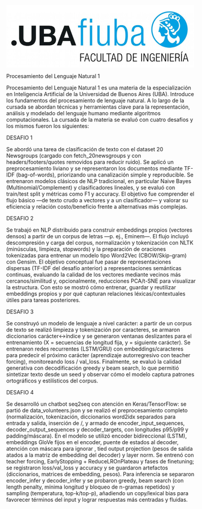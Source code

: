 <img src="https://github.com/hernancontigiani/ceia_memorias_especializacion/raw/master/Figures/logoFIUBA.jpg" width="500" align="center">

Procesamiento del Lenguaje Natural 1

Procesamiento del Lenguaje Natural 1 es una materia de la especialización en Inteligencia Artificial de la Universidad de Buenos Aires (UBA). 
Introduce los fundamentos del procesamiento de lenguaje natural. A lo largo de la cursada se abordan técnicas y herramientas clave para la representación, análisis y modelado del lenguaje humano mediante algoritmos computacionales.
La cursada de la materia se evaluó con cuatro desafios y los mismos fueron los siguientes: 

DESAFIO 1

Se abordó una tarea de clasificación de texto con el dataset 20 Newsgroups (cargado con fetch_20newsgroups y con headers/footers/quotes removidos para reducir ruido). Se aplicó un preprocesamiento liviano y se representaron los documentos mediante TF-IDF (bag-of-words), priorizando una canalización simple y reproducible. Se entrenaron modelos clásicos de NLP tradicional, en particular Naive Bayes (Multinomial/Complement) y clasificadores lineales, y se evaluó con train/test split y métricas como F1 y accuracy. El objetivo fue comprender el flujo básico —de texto crudo a vectores y a un clasificador— y valorar su eficiencia y relación costo/beneficio frente a alternativas más complejas.

DESAFIO 2

Se trabajó en NLP distribuido para construir embeddings propios (vectores densos) a partir de un corpus de letras —p. ej., Eminem—. El flujo incluyó descompresión y carga del corpus, normalización y tokenización con NLTK (minúsculas, limpieza, stopwords) y la preparación de oraciones tokenizadas para entrenar un modelo tipo Word2Vec (CBOW/Skip-gram) con Gensim. El objetivo conceptual fue pasar de representaciones dispersas (TF-IDF del desafío anterior) a representaciones semánticas continuas, evaluando la calidad de los vectores mediante vecinos más cercanos/similitud y, opcionalmente, reducciones PCA/t-SNE para visualizar la estructura. Con esto se mostró cómo entrenar, guardar y reutilizar embeddings propios y por qué capturan relaciones léxicas/contextuales útiles para tareas posteriores.

DESAFIO 3

Se construyó un modelo de lenguaje a nivel carácter: a partir de un corpus de texto se realizó limpieza y tokenización por caracteres, se armaron diccionarios carácter↔índice y se generaron ventanas deslizantes para el entrenamiento (X = secuencias de longitud fija, y = siguiente carácter). Se entrenaron redes recurrentes (LSTM/GRU) con embeddings/caracteres para predecir el próximo carácter (aprendizaje autorregresivo con teacher forcing), monitoreando loss / val_loss. Finalmente, se evaluó la calidad generativa con decodificación greedy y beam search, lo que permitió sintetizar texto desde un seed y observar cómo el modelo captura patrones ortográficos y estilísticos del corpus.

DESAFIO 4

Se desarrolló un chatbot seq2seq con atención en Keras/TensorFlow: se partió de data_volunteers.json y se realizó el preprocesamiento completo (normalización, tokenización, diccionarios word2idx separados para entrada y salida, inserción de <sos>/<eos>, y armado de encoder_input_sequences, decoder_output_sequences y decoder_targets, con longitudes p95/p99 y padding/máscara). En el modelo se utilizó encoder bidireccional (LSTM), embeddings GloVe fijos en el encoder, puente de estados al decoder, atención con máscara para ignorar <pad>, tied output projection (pesos de salida atados a la matriz de embedding del decoder) y layer norm. Se entrenó con teacher forcing, EarlyStopping + ReduceLROnPlateau y fases de finetuning; se registraron loss/val_loss y accuracy y se guardaron artefactos (diccionarios, matrices de embedding, pesos). Para inferencia se separaron encoder_infer y decoder_infer y se probaron greedy, beam search (con length penalty, mínima longitud y bloqueo de n-gramas repetidos) y sampling (temperatura, top-k/top-p), añadiendo un copy/lexical bias para favorecer términos del input y lograr respuestas más centradas y fluidas.
